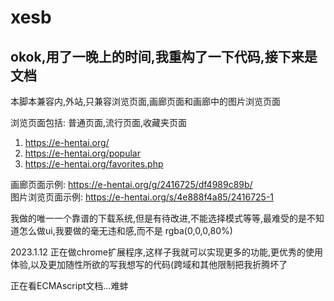 # xesb

## okok,用了一晚上的时间,我重构了一下代码,接下来是文档

本脚本兼容内,外站,只兼容浏览页面,画廊页面和画廊中的图片浏览页面  

浏览页面包括: 普通页面,流行页面,收藏夹页面  
1. https://e-hentai.org/
2. https://e-hentai.org/popular
3. https://e-hentai.org/favorites.php

画廊页面示例: https://e-hentai.org/g/2416725/df4989c89b/  
图片浏览页面示例: https://e-hentai.org/s/4e888f4a85/2416725-1  

我做的唯一一个靠谱的下载系统,但是有待改进,不能选择模式等等,最难受的是不知道怎么做ui,我要做的毫无违和感,而不是 rgba(0,0,0,80%)

2023.1.12 正在做chrome扩展程序,这样子我就可以实现更多的功能,更优秀的使用体验,以及更加随性所欲的写我想写的代码(跨域和其他限制把我折腾坏了

正在看ECMAscript文档...难蚌
